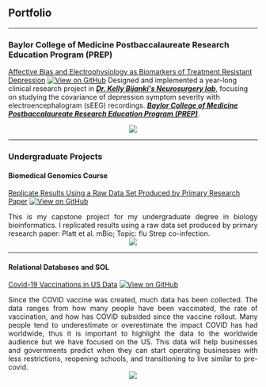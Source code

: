 ## Portfolio

---

### Baylor College of Medicine Postbaccalaureate Research Education Program (PREP) 
[Affective Bias and Electrophysiology as Biomarkers of Treatment Resistant Depression](/sample_page)
[![View on GitHub](https://img.shields.io/badge/GitHub-View_on_GitHub-blue?logo=GitHub)](https://github.com/salmaelhassa/Behavior-and-Electrophysiology-in-Depression)
Designed and implemented a year-long clinical research project in [***Dr. Kelly Bijanki's Neurosurgery lab***](https://www.bcm.edu/research/faculty-labs/kelly-bijanki-lab), focusing on studying the covariance of depression symptom severity with electroencephalogram (sEEG) recordings. [***Baylor College of Medicine Postbaccalaureate Research Education Program (PREP)***](https://www.bcm.edu/education/graduate-school-of-biomedical-sciences/programs/diversity/postbaccalaureate-research-education-program-prep).
<center><img src="images/pic02.jpg"/></center>

---

### Undergraduate Projects 
#### Biomedical Genomics Course
[Replicate Results Using a Raw Data Set Produced by Primary Research Paper](/sample_page)
[![View on GitHub](https://img.shields.io/badge/GitHub-View_on_GitHub-blue?logo=GitHub)](https://github.com/salmaelhassa/Replicate-Results-of-Research-Paper)
<div style="text-align: justify">This is my capstone project for my undergraduate degree in biology bioinformatics. I replicated results using a raw data set produced by primary research paper: Platt et al. mBio; Topic: flu Strep co-infection.</div>
<center><img src="pdf/finalpaper.pdf"/></center>

---

#### Relational Databases and SOL
[Covid-19 Vaccinations in US Data](/sample_page)
[![View on GitHub](https://img.shields.io/badge/GitHub-View_on_GitHub-blue?logo=GitHub)](https://github.com/chriskhanhtran/facebook-detect-food-trends)
<div style="text-align: justify">Since the COVID vaccine was created, much data has been collected. The data ranges from how many people have been vaccinated, the rate of vaccination, and how has COVID subsided since the vaccine rollout. Many people tend to underestimate or overestimate the impact COVID has had worldwide, thus it is important to highlight the data to the worldwide audience but we have focused on the US. This data will help businesses and governments predict when they can start operating businesses with less restrictions, reopening schools, and transitioning to live similar to pre-covid.</div>
<center><img src="images/fb-food-trends.png"></center>
